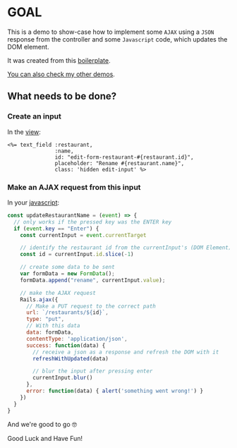 # GOAL

This is a demo to show-case how to implement some `AJAX` using a `JSON` response from the controller and some `Javascript` code, which updates the DOM element.

It was created from this [boilerplate](https://github.com/andrerferrer/rails-js-erb-demo#goal).

[You can also check my other demos](https://github.com/andrerferrer/dedemos/blob/master/README.md#ded%C3%A9mos).

## What needs to be done?

### Create an input

In the [view]():

```erb
<%= text_field :restaurant, 
               :name, 
               id: "edit-form-restaurant-#{restaurant.id}",
               placeholder: "Rename #{restaurant.name}", 
               class: 'hidden edit-input' %>
```

### Make an AJAX request from this input

In your [javascript]():

```js
const updateRestaurantName = (event) => {
  // only works if the pressed key was the ENTER key
  if (event.key == "Enter") {
    const currentInput = event.currentTarget

    // identify the restaurant id from the currentInput's (DOM Element) id
    const id = currentInput.id.slice(-1)

    // create some data to be sent
    var formData = new FormData();
    formData.append("rename", currentInput.value);

    // make the AJAX request
    Rails.ajax({
      // Make a PUT request to the correct path
      url: `/restaurants/${id}`,
      type: "put",
      // With this data
      data: formData,
      contentType: 'application/json',
      success: function(data) {
        // receive a json as a response and refresh the DOM with it
        refreshWithUpdated(data)

        // blur the input after pressing enter
        currentInput.blur()
      },
      error: function(data) { alert('something went wrong!') }
    })
  }
}
```

And we're good to go 🤓

Good Luck and Have Fun!
